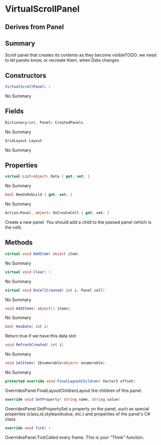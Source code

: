 # VirtualScrollPanel

## Derives from Panel

## Summary

Scroll panel that creates its contents as they become visibleTODO: we need to let panels know, or recreate them, when Data changes
## Constructors

```c#
VirtualScrollPanel( ) 
```
No Summary
## Fields

```c#
Dictionary<int, Panel> CreatedPanels
```
No Summary
```c#
GridLayout Layout
```
No Summary
## Properties

```c#
virtual List<object> Data { get; set; } 
```
No Summary
```c#
bool NeedsRebuild { get; set; } 
```
No Summary
```c#
Action<Panel, object> OnCreateCell { get; set; } 
```
Create a new panel. You should add a child to the passed panel (which is the cell).
## Methods

```c#
virtual void AddItem( object item) 
```
No Summary
```c#
virtual void Clear( ) 
```
No Summary
```c#
virtual void OnCellCreated( int i, Panel cell) 
```
No Summary
```c#
void AddItems( object[] items) 
```
No Summary
```c#
bool HasData( int i) 
```
Return true if we have this data slot
```c#
void RefreshCreated( int i) 
```
No Summary
```c#
void SetItems( IEnumerable<object> enumerable) 
```
No Summary
```c#
protected override void FinalLayoutChildren( Vector2 offset) 
```
OverridesPanel.FinalLayoutChildrenLayout the children of this panel.
```c#
override void SetProperty( string name, string value) 
```
OverridesPanel.SetPropertySet a property on the panel, such as special properties (class,id,styleandvalue, etc.) and properties of the panel's C# class.
```c#
override void Tick( ) 
```
OverridesPanel.TickCalled every frame. This is your "Think" function.
